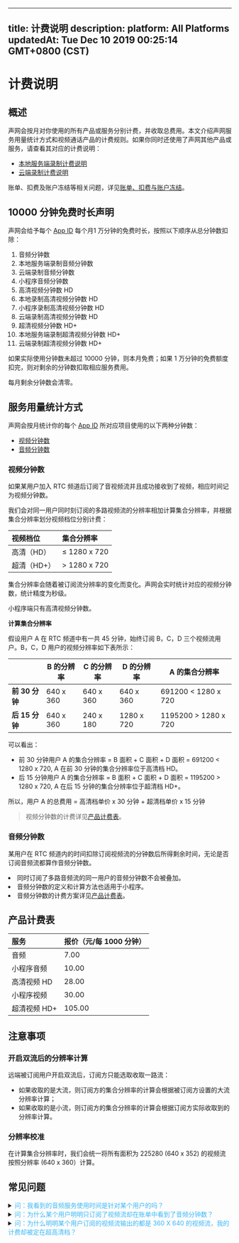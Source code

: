 
---
title: 计费说明
description: 
platform: All Platforms
updatedAt: Tue Dec 10 2019 00:25:14 GMT+0800 (CST)
---
# 计费说明
## 概述



声网会按月对你使用的所有产品或服务分别计费，并收取总费用。本文介绍声网服务用量统计方式和视频通话产品的计费规则。如果你同时还使用了声网其他产品或服务，请查看其对应的计费说明：


- [本地服务端录制计费说明](https://docs.agora.io/cn/Recording/billing_recording?platform=All%20Platforms)
- [云端录制计费说明](https://docs.agora.io/cn/cloud-recording/billing_cloud_recording?platform=All%20Platforms)



账单、扣费及账户冻结等相关问题，详见[账单、扣费与账户冻结](https://docs.agora.io/cn/faq/billing_account)。



## 10000 分钟免费时长声明

声网会给予每个 [App ID](https://console.agora.io/) 每个月1 万分钟的免费时长，按照以下顺序从总分钟数扣除：

1. 音频分钟数
2. 本地服务端录制音频分钟数
3. 云端录制音频分钟数
4. 小程序音频分钟数
5. 高清视频分钟数 HD
6. 本地录制高清视频分钟数 HD
7. 小程序录制高清视频分钟数 HD
8. 云端录制高清视频分钟数 HD
9. 超清视频分钟数 HD+
10. 本地服务端录制超清视频分钟数 HD+
11. 云端录制超清视频分钟数 HD+

如果实际使用分钟数未超过 10000 分钟，则本月免费；如果 1 万分钟的免费额度扣完，则对剩余的分钟数扣取相应服务费用。

<div class="alert note">每月剩余分钟数会清零。</div>

## 服务用量统计方式




声网会按月统计你的每个 [App ID](https://console.agora.io/) 所对应项目使用的以下两种分钟数：
- [视频分钟数](#vmin)
- [音频分钟数](#amin)





### <a name="vmin"></a>视频分钟数 

如果某用户加入 RTC 频道后订阅了音视频流并且成功接收到了视频，相应时间记为视频分钟数。

我们会对同一用户同时刻订阅的多路视频流的分辨率相加计算集合分辨率，并根据集合分辨率划分视频档位分别计费：



| 视频档位    | 集合分辨率   |
| :---------- | :----------- |
| 高清（HD）  | ≤ 1280 x 720 |
| 超清（HD+） | > 1280 x 720 |

集合分辨率会随着被订阅流分辨率的变化而变化。声网会实时统计对应的视频分钟数，统计精度为秒级。

小程序端只有高清视频分钟数。

**计算集合分辨率**

假设用户 A 在 RTC 频道中有一共 45 分钟，始终订阅 B，C，D 三个视频流用户。B，C，D 用户的视频分辨率如下表所示：

|                | B 的分辨率 | C 的分辨率  | D 的分辨率   | A 的集合分辨率       |
| -------------- | ---------- | -------- | ---------- | -------------------- |
| **前 30 分钟** | 640 x 360  | 640 x 360 | 640 x 360  | 691200 < 1280 x 720  |
| **后 15 分钟** | 640 x 360  | 240 x 180 | 1280 x 720 | 1195200 > 1280 x 720 |

可以看出：

- 前 30 分钟用户 A 的集合分辨率 = B 面积 + C 面积 + D 面积 = 691200 < 1280 x 720, A 在前 30 分钟的集合分辨率位于高清档 HD。
- 后 15 分钟用户 A 的集合分辨率 = B 面积 + C 面积 + D 面积 = 1195200 > 1280 x 720,  A 在后 15 分钟的集合分辨率位于超清档 HD+。

所以，用户 A 的总费用 = 高清档单价 x 30 分钟 + 超清档单价 x 15 分钟 

> 视频分钟数的计费详见[产品计费表](#billing)。


### <a name="amin"></a>音频分钟数 

某用户在 RTC 频道内的时间扣除订阅视频流的分钟数后所得剩余时间，无论是否订阅音频流都算作音频分钟数。


<div class="alert note"><li>同时订阅了多路音频流的同一用户的音频分钟数不会被叠加。</li><li>音频分钟数的定义和计算方法也适用于小程序。</li><li>音频分钟数的计费方案详见<a href="#billing">产品计费表</a>。</li></div>






## 产品计费表






| 服务<a name="billing"></a>         | 报价（元/每 1000 分钟） |
| :----------- | :---------------------- |
| 音频         | 7.00                    |
| 小程序音频   | 10.00                   |
| 高清视频 HD  | 28.00                   |
| 小程序视频   | 30.00                   |
| 超清视频 HD+ | 105.00                  |







## 注意事项


### 开启双流后的分辨率计算 

远端被订阅用户开启双流后，订阅方只能选取收取一路流：

- 如果收取的是大流，则订阅方的集合分辨率的计算会根据被订阅方设置的大流分辨率计算；
- 如果收取的是小流，则订阅方的集合分辨率的计算会根据订阅方实际收取到的分辨率计算。

### 分辨率校准

在计算集合分辨率时，我们会统一将所有面积为 225280 (640 x 352) 的视频流按照分辨率 (640 x 360）计算。





## 常见问题


<details>
	<summary><font color="#3ab7f8">问：我看到的音频服务使用时间是针对某个用户的吗？</font></summary>

不是的。你看到的音频分钟数是你的这个 App ID 下的所有用户的音频服务使用时间的汇总。换言之，我们提供的音频分钟数既不是某个用户的分钟数，也不是某一个频道内的所有用户的分钟数，而是该 App ID 下所有频道内的所有用户的分钟数的总和。

</details>




<details>
	<summary><font color="#3ab7f8">问：为什么某个用户明明只订阅了视频流却在账单中看到了音频分钟数？</font></summary>


有可能此时由于被订阅流的原因或网络原因导致该用户没有收到视频，此刻的集合分辨率计算为 0，那么该用户将被统计为音频服务用户。

</details>
<details>
	<summary><font color="#3ab7f8">问：为什么明明某个用户订阅的视频流输出的都是 360 X 640 的视频流，我的计费却被定在超高清档？</font></summary>


由于集合分辨率是对你订阅的流的分辨率进行求和。所以，你订阅的视频流越多，你的集合分辨率越有可能超过 1280 x 720 的超清档。

</details>





